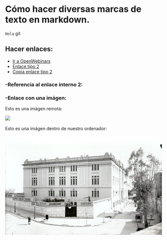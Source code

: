 # Cómo hacer diversas marcas de texto en markdown.

`Hola` git

## Hacer enlaces:

- [Ir a OpenWebinars](https://openwebinars.net/academia/)
- [Enlace tipo 2][2]
- [Copia enlace tipo 2][2]

### -Referencia al enlace interno 2:
[2]: https://google.com

### -Enlace con una imágen:

Esto es una imágen remota:

![](https://iescelia.org/web/wp-content/uploads/2012/05/iescelia_1950.jpg)


Esto es una imágen dentro de nuestro ordenador:

![](iescelia_1950.jpg)